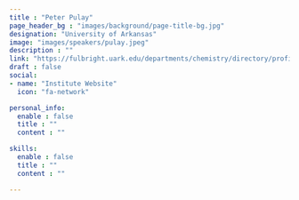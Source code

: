 ```yaml
---
title : "Peter Pulay"
page_header_bg : "images/background/page-title-bg.jpg"
designation: "University of Arkansas"
image: "images/speakers/pulay.jpeg"
description : ""
link: "https://fulbright.uark.edu/departments/chemistry/directory/profile.php?uId=pulay"
draft : false
social:
- name: "Institute Website"
  icon: "fa-network"

personal_info:
  enable : false
  title : ""
  content : ""

skills:
  enable : false
  title : ""
  content : ""

---
```

